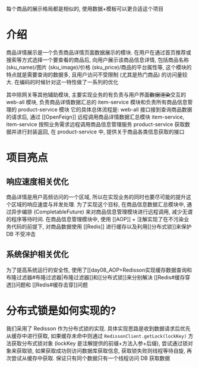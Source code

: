 每个商品的展示格局都是相似的, 使用数据+模板可以更合适这个项目

# 介绍

商品详情展示是一个负责商品详情页面数据展示的模块. 在用户在通过首页推荐或搜索等方式选择一个要查看的商品后, 向用户展示该商品信息详情, 包括商品名称 (sku_name)/图片 (sku_image)/价格 (sku_price)/商品的平台属性等, 这个模块的特点就是需要查询的数据多, 且用户访问不受限制 (尤其是热门商品) 的访问量较大. 在编码的时候针对这一特性做了一系列的优化

其中除网关等其他辅助模块, 主要实现业务的有负责与用户界面~~数据渲染~~交互的 web-all 模块, 负责商品详情数据汇总的 item-service 模块和负责所有商品信息管理的 product-service 模块
它的具体总体流程是: web-all 接口接到查询商品数据的请求后, 通过 [[OpenFeign]] 远程调用商品详情数据汇总模块 item-service, item-service 按照业务需求远程调用商品信息管理服务 product-service 获取数据并进行封装返回, 在 product-service 中, 提供关于商品各类信息获取的接口

# 项目亮点

## 响应速度相关优化

商品详情是用户高频访问的一个区域, 所以在实现业务的同时也要尽可能的提升这个区域的响应速度与并发处理.
为了实现这个目标, 在商品信息数据汇总模块中, 通过异步编排 (CompletableFuture) 来对商品信息管理模块进行远程调用, 减少无谓的程序等待时间.
在商品信息管理模块中, 使用 [[AOP]] + 注解实现了在不污染业务代码的前提下, 对商品数据使用 [[Redis]] 进行缓存以及利用[[分布式锁]]来保护 DB 不受冲击

## 系统保护相关优化

为了提高系统运行的安全性, 使用了[[day08_AOP+Redisson实现缓存数据查询和布隆过滤器#布隆过滤器|布隆过滤器]]和[[分布式锁]]来分别解决 [[Redis#缓存穿透]]问题和 [[Redis#缓存击穿]]问题


# 分布式锁是如何实现的?
我们采用了 Redisson 作为分布式锁的实现. 具体实现思路是收到数据请求后优先从缓存中进行获取, 如果缓存未命中则通过 `RedissonClient.getLock(lockKey)` 方法获取分布式锁对象 (lockKey 是注解提供的前缀+方法入参+后缀), 尝试通过锁对象来获取锁, 如果获取成功则访问数据库获取信息, 获取锁失败则线程等待自旋, 再次尝试从缓存中获取. 保证只有同个数据只有一个线程访问 DB 获取数据

